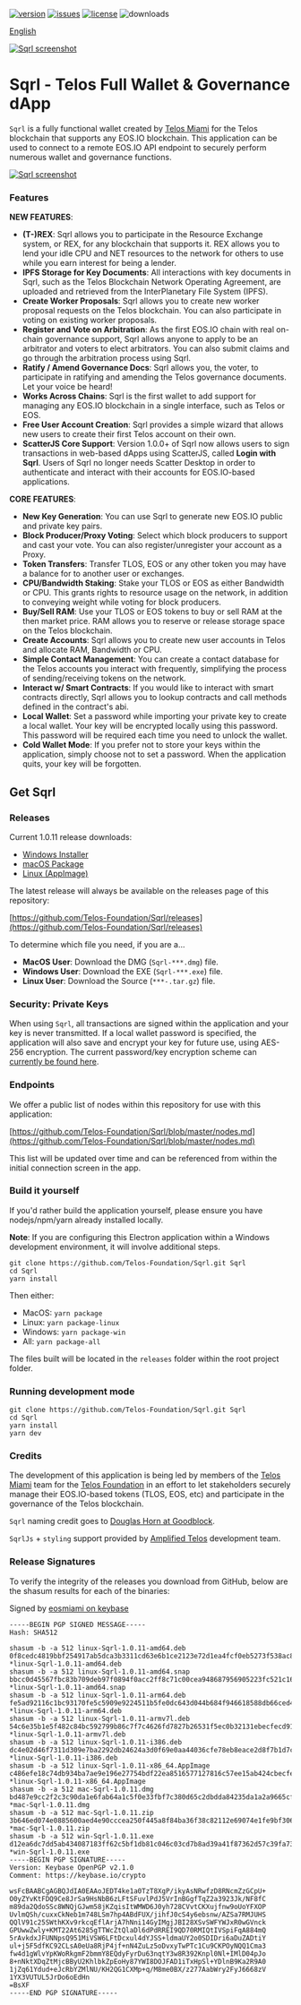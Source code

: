 [![version](https://img.shields.io/github/release/Telos-Foundation/Sqrl/all.svg)](https://github.com/Telos-Foundation/Sqrl/releases)
[![issues](https://img.shields.io/github/issues/Telos-Foundation/Sqrl.svg)](https://github.com/Telos-Foundation/Sqrl/issues)
[![license](https://img.shields.io/badge/license-MIT-blue.svg)](https://raw.githubusercontent.com/Telos-Foundation/Sqrl/master/LICENSE)
![downloads](https://img.shields.io/github/downloads/Telos-Foundation/Sqrl/total.svg)

[English](https://github.com/Telos-Foundation/Sqrl/blob/master/README.md)

[![Sqrl screenshot](https://raw.githubusercontent.com/Telos-Foundation/Sqrl/master/app/renderer/assets/images/sqrl.png)](https://raw.githubusercontent.com/Telos-Foundation/Sqrl/master/app/renderer/assets/images/sqrl.png)

# Sqrl - Telos Full Wallet & Governance dApp

`Sqrl` is a fully functional wallet created by [Telos Miami](https://eos.miami/) for the Telos blockchain that supports any EOS.IO blockchain. This application can be used to connect to a remote EOS.IO API endpoint to securely perform numerous wallet and governance functions.

[![Sqrl screenshot](https://raw.githubusercontent.com/Telos-Foundation/Sqrl/master/Sqrl.png)](https://raw.githubusercontent.com/Telos-Foundation/Sqrl/master/Sqrl.png)

### Features

**NEW FEATURES**:
- **(T-)REX**: Sqrl allows you to participate in the Resource Exchange system, or REX, for any blockchain that supports it. REX allows you to lend your idle CPU and NET resources to the network for others to use while you earn interest for being a lender.
- **IPFS Storage for Key Documents**: All interactions with key documents in Sqrl, such as the Telos Blockchain Network Operating Agreement, are uploaded and retrieved from the InterPlanetary File System (IPFS).
- **Create Worker Proposals**: Sqrl allows you to create new worker proposal requests on the Telos blockchain. You can also participate in voting on existing worker proposals.
- **Register and Vote on Arbitration**: As the first EOS.IO chain with real on-chain governance support, Sqrl allows anyone to apply to be an arbitrator and voters to elect arbitrators. You can also submit claims and go through the arbitration process using Sqrl.
- **Ratify / Amend Governance Docs**: Sqrl allows you, the voter, to participate in ratifying and amending the Telos governance documents. Let your voice be heard!
- **Works Across Chains**: Sqrl is the first wallet to add support for managing any EOS.IO blockchain in a single interface, such as Telos or EOS.
- **Free User Account Creation**: Sqrl provides a simple wizard that allows new users to create their first Telos account on their own.
- **ScatterJS Core Support**: Version 1.0.0+ of Sqrl now allows users to sign transactions in web-based dApps using ScatterJS, called **Login with Sqrl**. Users of Sqrl no longer needs Scatter Desktop in order to authenticate and interact with their accounts for EOS.IO-based applications.

**CORE FEATURES**:
- **New Key Generation**: You can use Sqrl to generate new EOS.IO public and private key pairs.
- **Block Producer/Proxy Voting**: Select which block producers to support and cast your vote. You can also register/unregister your account as a Proxy.
- **Token Transfers**: Transfer TLOS, EOS or any other token you may have a balance for to another user or exchanges.
- **CPU/Bandwidth Staking**: Stake your TLOS or EOS as either Bandwidth or CPU. This grants rights to resource usage on the network, in addition to conveying weight while voting for block producers.
- **Buy/Sell RAM**: Use your TLOS or EOS tokens to buy or sell RAM at the then market price. RAM allows you to reserve or release storage space on the Telos blockchain.
- **Create Accounts**: Sqrl allows you to create new user accounts in Telos and allocate RAM, Bandwidth or CPU.
- **Simple Contact Management**: You can create a contact database for the Telos accounts you interact with frequently, simplifying the process of sending/receiving tokens on the network.
- **Interact w/ Smart Contracts**: If you would like to interact with smart contracts directly, Sqrl allows you to lookup contracts and call methods defined in the contract's abi.
- **Local Wallet**: Set a password while importing your private key to create a local wallet. Your key will be encrypted locally using this password. This password will be required each time you need to unlock the wallet.
- **Cold Wallet Mode**: If you prefer not to store your keys within the application, simply choose not to set a password. When the application quits, your key will be forgotten.

## Get Sqrl

### Releases

Current 1.0.11 release downloads:

- [Windows Installer](https://github.com/Telos-Foundation/Sqrl/releases/download/1.0.11/win-Sqrl-1.0.11.exe)
- [macOS Package](https://github.com/Telos-Foundation/Sqrl/releases/download/1.0.11/mac-Sqrl-1.0.11.dmg)
- [Linux (AppImage)](https://github.com/Telos-Foundation/Sqrl/releases/download/1.0.11/linux-Sqrl-1.0.11-x86_64.AppImage)

The latest release will always be available on the releases page of this repository:

[https://github.com/Telos-Foundation/Sqrl/releases](https://github.com/Telos-Foundation/Sqrl/releases)

To determine which file you need, if you are a...

- **MacOS User**: Download the DMG (`Sqrl-***.dmg`) file.
- **Windows User**: Download the EXE (`Sqrl-***.exe`) file.
- **Linux User**: Download the Source (`***-.tar.gz`) file.

### Security: Private Keys

When using `Sqrl`, all transactions are signed within the application and your key is never transmitted. If a local wallet password is specified, the application will also save and encrypt your key for future use, using AES-256 encryption. The current password/key encryption scheme can [currently be found here](https://github.com/Telos-Foundation/Sqrl/blob/master/app/shared/actions/wallet.js#L8).

### Endpoints

We offer a public list of nodes within this repository for use with this application:

[https://github.com/Telos-Foundation/Sqrl/blob/master/nodes.md](https://github.com/Telos-Foundation/Sqrl/blob/master/nodes.md)

This list will be updated over time and can be referenced from within the initial connection screen in the app.

### Build it yourself

If you'd rather build the application yourself, please ensure you have nodejs/npm/yarn already installed locally.

**Note**: If you are configuring this Electron application within a Windows development environment, it will involve additional steps.

```
git clone https://github.com/Telos-Foundation/Sqrl.git Sqrl
cd Sqrl
yarn install
```

Then either:

- MacOS: `yarn package`
- Linux: `yarn package-linux`
- Windows: `yarn package-win`
- All: `yarn package-all`

The files built will be located in the `releases` folder within the root project folder.

### Running development mode

```
git clone https://github.com/Telos-Foundation/Sqrl.git Sqrl
cd Sqrl
yarn install
yarn dev
```

### Credits

The development of this application is being led by members of the [Telos Miami](https://eos.miami) team for the [Telos Foundation](https://telosfoundation.io) in an effort to let stakeholders securely manage their EOS.IO-based tokens (TLOS, EOS, etc) and participate in the governance of the Telos blockchain.

`Sqrl` naming credit goes to [Douglas Horn at Goodblock](https://goodblock.io/).

`SqrlJs` + `styling` support provided by [Amplified Telos](https://amplified.software/) development team.

### Release Signatures

To verify the integrity of the releases you download from GitHub, below are the shasum results for each of the binaries:

Signed by [eosmiami on keybase](https://keybase.io/eosmiami)

```
-----BEGIN PGP SIGNED MESSAGE-----
Hash: SHA512

shasum -b -a 512 linux-Sqrl-1.0.11-amd64.deb
0f8cedc4819bbf254917ab5dca3b3311cd63e6b1ce2123e72d1ea4fcf0eb5273f538ac8c6d8a63de9ca53ac9701996a1fb0f827619fd4605c5c680c8a952c1e9 *linux-Sqrl-1.0.11-amd64.deb
shasum -b -a 512 linux-Sqrl-1.0.11-amd64.snap
bbcc0d45567fbc83b709deb97f0894f0acc2ff8c71c00cea948687956905223fc521c167080a2284254e856f36ea2c5768e021de3e384d67ed896fad5732bc47 *linux-Sqrl-1.0.11-amd64.snap
shasum -b -a 512 linux-Sqrl-1.0.11-arm64.deb
fe5ad92116c1bc93170fe5c5909e9224511b5fe0dc643d044b684f946618588db66ced4eb0375595cb3e3d102743f16359578c21f663d5f94326e1a3580eee08 *linux-Sqrl-1.0.11-arm64.deb
shasum -b -a 512 linux-Sqrl-1.0.11-armv7l.deb
54c6e35b1e5f482c84bc592799b86c7f7c4626fd7827b26531f5ec0b32131ebecfecd913065807ffd47a763ae11234d73d1242a6f071a1c06aad98fc864d95e9 *linux-Sqrl-1.0.11-armv7l.deb
shasum -b -a 512 linux-Sqrl-1.0.11-i386.deb
dc4e02d46f7311d309e7ba2292db24624a3d0f69e0aa44036cfe78eb8eace2d8f7b1d7c7bd5faa70bb4049a4bc93d7ee3bc3ac4eb66d3b0375728ffa21341dea *linux-Sqrl-1.0.11-i386.deb
shasum -b -a 512 linux-Sqrl-1.0.11-x86_64.AppImage
c486efe18c74db934ba7ae9e196e27754bdf22ea8516577127816c57ee15ab424cbecfe66a8f98d94addaf17321896cb8fa576a7b5dead94c5351213d31c24f2 *linux-Sqrl-1.0.11-x86_64.AppImage
shasum -b -a 512 mac-Sqrl-1.0.11.dmg
bd487e9cc2f2c3c90da1e6fab64a1c5f0e33fbf7c380d65c2dbdda84235da1a2a9665cfd64eddd5f55e744882755fbeeee0d7435ab2189c212f3e0ab504773a3 *mac-Sqrl-1.0.11.dmg
shasum -b -a 512 mac-Sqrl-1.0.11.zip
3b646ed074e0885600aed4e90cccea250f445a8f84ba36f38c82112e69074e1fe9bf306462b4120cc3573a0777ffbaefc2166a0b6936182bce2af1e176135a69 *mac-Sqrl-1.0.11.zip
shasum -b -a 512 win-Sqrl-1.0.11.exe
d12ea6dc7dd5ab434087183ff62c5bf1db81c046c03cd7b8ad39a41f87362d57c39fa739e8d7089159d56187f1c5f9c1499fed33724b5ef57fcf0939acdc18c4 *win-Sqrl-1.0.11.exe
-----BEGIN PGP SIGNATURE-----
Version: Keybase OpenPGP v2.1.0
Comment: https://keybase.io/crypto

wsFcBAABCgAGBQJdIA0EAAoJEDT4ke1a0TzT8XgP/ikyAsNRwfzD8RNcmZzGCpU+
O0yZYvKtFDQ9Ce8JrSa9HsNbB6zLFtSFuvlPdJ5VrInBGgfTqZ2a3923Jk/NF8fC
m89da2QdoSSc8WNQjGJwm58jKZqisItWMWD6J0yh728CVvtCKXujfnw9oUoYFXOP
UvlmQSh/cuxxCkNeb1m748LSm7hp4ABdFUX/jihfJ0cS4y6ebsnw/AZSa7RMJUHS
QQlV91c25SWthKXv9rkcqEflArjA7hNni14GyIMgjJBI28XSvSWFYWJxR0wGVnck
GPUwwZwly+KMT22At6285gTTWcZtQlaDl6dPdRREI9QD70RMIQtIVSpiFqA884mQ
5rAvkdxJFUNNpsQ951MiVSW6LFtDcxul4dYJSS+ldmaUY2o0SDIDri6aDuZADtiY
ul+j5F5dfKC92CLsA0eUa8RjP4jf+nN4ZuLz5oDvxyTwPTc1Cu9CKPOyNQQ1Cma3
fw4d1gWlvYpKWoRkgmF2bmmY8EQdyFyrDu63nqtY3w8R392Knpl0Nl+IMlD04pJo
8+nNktXDqZtMjcBByU2KhlbkZpEoHy87YWI8DOJFAD1iTxHpSl+YDlnB9Ka2R9A0
1jZq61Ydud+eJcRbYZMlNU/KH2QG1CXMp+q/M8me0BX/z277AabWry2FyJ6668zV
1YX3VUTUL5JrDo6oEdHn
=BsXF
-----END PGP SIGNATURE-----
```
